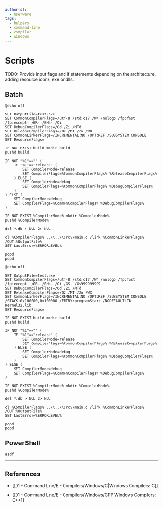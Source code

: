 ```yaml
---
author(s):
  - Userware
tags:
  - helpers
  - command-line
  - compiler
  - windows
---
```

# Scripts

TODO: Provide input flags and if statements depending on the architecture, adding resource icons, exe or dlls.

## Batch

```batch
@echo off

SET OutputFile=test.exe
SET CommonCompilerFlags=/utf-8 /std:c17 /W4 /nologo /fp:fast /fp:except- /GR- /EHa- /Oi
SET DebugCompilerFlags=/Od /Zi /MTd
SET ReleaseCompilerFlags=/O2 /MT /Zo /WX
SET CommonLinkerFlags=/INCREMENTAL:NO /OPT:REF /SUBSYSTEM:CONSOLE
SET ResourceFlags=

IF NOT EXIST build mkdir build
pushd build

IF NOT "%1"=="" (
    IF "%1"=="release" (
        SET CompilerMode=release
        SET CompilerFlags=%CommonCompilerFlags% %ReleaseCompilerFlags%
    ) ELSE (
        SET CompilerMode=debug
        SET CompilerFlags=%CommonCompilerFlags% %DebugCompilerFlags%
    )
) ELSE (
    SET CompilerMode=debug
    SET CompilerFlags=%CommonCompilerFlags% %DebugCompilerFlags%
)

IF NOT EXIST %CompilerMode% mkdir %CompilerMode%
pushd %CompilerMode%

del *.db > NUL 2> NUL

cl %CompilerFlags% ..\\..\\src\\main.c /link %CommonLinkerFlags% /OUT:%OutputFile%
SET LastError=%ERRORLEVEL%

popd
popd
```

```batch
@echo off

SET OutputFile=test.exe
SET CommonCompilerFlags=/utf-8 /std:c17 /W4 /nologo /fp:fast /fp:except- /GR- /EHa- /Oi /GS- /Gs999999999
SET DebugCompilerFlags=/Od /Zi /MTd
SET ReleaseCompilerFlags=/O2 /MT /Zo /WX
SET CommonLinkerFlags=/INCREMENTAL:NO /OPT:REF /SUBSYSTEM:CONSOLE /STACK:0x100000,0x100000 /ENTRY:programStart /NODEFAULTLIB Kernel32.lib
SET ResourceFlags=

IF NOT EXIST build mkdir build
pushd build

IF NOT "%1"=="" (
    IF "%1"=="release" (
        SET CompilerMode=release
        SET CompilerFlags=%CommonCompilerFlags% %ReleaseCompilerFlags%
    ) ELSE (
        SET CompilerMode=debug
        SET CompilerFlags=%CommonCompilerFlags% %DebugCompilerFlags%
    )
) ELSE (
    SET CompilerMode=debug
    SET CompilerFlags=%CommonCompilerFlags% %DebugCompilerFlags%
)

IF NOT EXIST %CompilerMode% mkdir %CompilerMode%
pushd %CompilerMode%

del *.db > NUL 2> NUL

cl %CompilerFlags% ..\\..\\src\\main.c /link %CommonLinkerFlags% /OUT:%OutputFile%
SET LastError=%ERRORLEVEL%

popd
popd
```

## PowerShell

```powershell
asdf
```

---
## References

- [[01 - Command Line/E - Compilers/Windows/C|Windows Compilers: C]]

- [[01 - Command Line/E - Compilers/Windows/CPP|Windows Compilers: C++]]